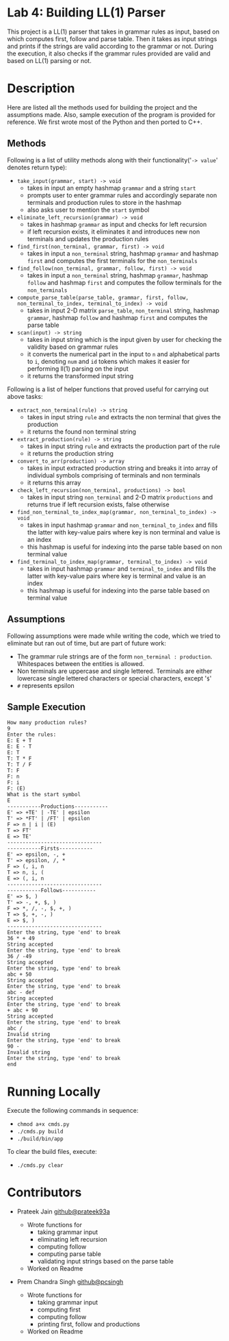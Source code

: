 # Lab 4: Building LL(1) Parser

This project is a LL(1) parser that takes in grammar rules as input, based on which computes first, follow and parse table. Then it takes as input strings and prints if the strings are valid according to the grammar or not.
During the execution, it also checks if the grammar rules provided are valid and based on LL(1) parsing or not.

# Description
Here are listed all the methods used for building the project and the assumptions made. Also, sample execution of the program is provided for reference. We first wrote most of the Python and then ported to C++.

## Methods
Following is a list of utility methods along with their functionality('`-> value`' denotes return type):


-  `take_input(grammar, start) -> void`
	- takes in input an empty hashmap `grammar` and a string `start`
	- prompts user to enter grammar rules and accordingly separate non terminals and production rules to store in the hashmap
	- also asks user to mention the `start` symbol
- `eliminate_left_recursion(grammar) -> void`
	- takes in hashmap `grammar` as input and checks for left recursion
	- if left recursion exists, it eliminates it and introduces new non terminals and updates the production rules
- `find_first(non_terminal, grammar, first) -> void`
	- takes in input a `non_terminal` string, hashmap `grammar` and hashmap `first` and computes the first terminals for the `non_terminals`
- `find_follow(non_terminal, grammar, follow, first) -> void`
	- takes in input a `non_terminal` string, hashmap `grammar`, hashmap `follow` and hashmap `first` and computes the follow terminals for the `non_terminals`
- `compute_parse_table(parse_table, grammar, first, follow, non_terminal_to_index, terminal_to_index) -> void`
	- takes in input 2-D matrix `parse_table`, `non_terminal` string, hashmap `grammar`, hashmap `follow` and hashmap `first` and computes the parse table
- `scan(input) -> string`
	- takes in input string which is the input given by user for checking the validity based on grammar rules
	- it converts the numerical part in the input to `n` and alphabetical parts to `i`, denoting `num` and `id` tokens which makes it easier for performing ll(1) parsing on the input
	- it returns the transformed input string

Following is a list of helper functions that proved useful for carrying out above tasks:

- `extract_non_terminal(rule) -> string`
	- takes in input string `rule` and extracts the non terminal that gives the production
	- it returns the found non terminal string
- `extract_production(rule) -> string`
	- takes in input string `rule` and extracts the production part of the rule
	- it returns the production string
- `convert_to_arr(production) -> array`
	- takes in input extracted production string and breaks it into array of individual symbols comprising of terminals and non terminals
	- it returns this array
- `check_left_recursion(non_terminal, productions) -> bool`
	- takes in input string `non_terminal` and 2-D matrix `productions` and returns true if left recursion exists, false otherwise
- `find_non_terminal_to_index_map(grammar, non_terminal_to_index) -> void`
	- takes in input hashmap `grammar` and `non_terminal_to_index` and fills the latter with key-value pairs where key is non terminal and value is an index
	- this hashmap is useful for indexing into the parse table based on non terminal value
- `find_terminal_to_index_map(grammar, terminal_to_index) -> void`
	- takes in input hashmap `grammar` and `terminal_to_index` and fills the latter with key-value pairs where key is terminal and value is an index
    - this hashmap is useful for indexing into the parse table based on terminal value

## Assumptions
Following assumptions were made while writing the code, which we tried to eliminate but ran out of time, but are part of future work:

- The grammar rule strings are of the form `non_terminal : production`. Whitespaces between the entities is allowed.
- Non terminals are uppercase and single lettered. Terminals are either lowercase single lettered characters or special characters, except '`$`'
- `#` represents epsilon

## Sample Execution
```
How many production rules?
9
Enter the rules:
E: E + T
E: E - T
E: T
T: T * F
T: T / F
T: F
F: n
F: i
F: (E)
What is the start symbol
E
-----------Productions-----------
E' => +TE' | -TE' | epsilon
T' => *FT' | /FT' | epsilon
F => n | i | (E)
T => FT'
E => TE'
-------------------------------
-----------Firsts-----------
E' => epsilon, -, +
T' => epsilon, /, *
F => (, i, n
T => n, i, (
E => (, i, n
-------------------------------
-----------Follows-----------
E' => $, )
T' => -, +, $, )
F => *, /, -, $, +, )
T => $, +, -, )
E => $, )
-------------------------------
Enter the string, type 'end' to break
36 * + 49
String accepted
Enter the string, type 'end' to break
36 / -49
String accepted
Enter the string, type 'end' to break
abc + 50
String accepted
Enter the string, type 'end' to break
abc - def
String accepted
Enter the string, type 'end' to break
+ abc + 90
String accepted
Enter the string, type 'end' to break
abc /
Invalid string
Enter the string, type 'end' to break
90 -
Invalid string
Enter the string, type 'end' to break
end
```

# Running Locally
Execute the following commands in sequence:

- `chmod a+x cmds.py`
- `./cmds.py build`
- `./build/bin/app`

To clear the build files, execute:

- `./cmds.py clear`


# Contributors
- Prateek Jain [github@prateek93a](https://github.com/Prateek93a)
	- Wrote functions for 
		- taking grammar input
		- eliminating left recursion
		- computing follow
		- computing parse table
		- validating input strings based on the parse table
	- Worked on Readme
		 
- Prem Chandra Singh  [github@pcsingh](https://github.com/pcsingh)
	- Wrote functions for
	    - taking grammar input
		- computing first
		- computing follow
        - printing first, follow and productions
	- Worked on Readme
